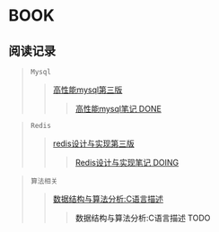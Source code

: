BOOK
===

阅读记录
--

>`Mysql`  
>><a href='http://note.youdao.com/noteshare?id=557e79059835e058480b5f9aed204875&sub=5D3FB88A66F54C21859DED1CABD795BD'>高性能mysql第三版</a>  
>>><a href='http://note.youdao.com/noteshare?id=208d2430e032ea8b2e65614039cfca2a'>高性能mysql笔记 DONE</a>


>`Redis`  
>><a href='http://note.youdao.com/noteshare?id=00b7fcc7d75ba54351075b619b05c879&sub=7D87FADA6F5A4481BDED0DC2BE734CF3'>redis设计与实现第三版</a>  
>>><a href='http://note.youdao.com/noteshare?id=2ad4bc9380894c35591bcd04a32404f8'>Redis设计与实现笔记 DOING</a>


>`算法相关`  
>><a href='http://note.youdao.com/noteshare?id=3ae91c6fb9eff31c3b686f5dba1cbc05&sub=C7FD84BC2BA247D0ADC856D508012B74'>数据结构与算法分析:C语言描述</a>  
>>><a>数据结构与算法分析:C语言描述 TODO</a>


